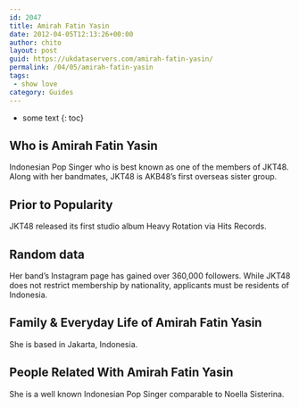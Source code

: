 ```yaml
---
id: 2047
title: Amirah Fatin Yasin
date: 2012-04-05T12:13:26+00:00
author: chito
layout: post
guid: https://ukdataservers.com/amirah-fatin-yasin/
permalink: /04/05/amirah-fatin-yasin
tags:
 - show love
category: Guides
---
```


* some text
{: toc}


## Who is  Amirah Fatin Yasin
                  
                  
                  
Indonesian Pop Singer who is best known as one of the members of JKT48. Along with her bandmates, JKT48 is AKB48&#8217;s first overseas sister group.
                  
                
                
                
## Prior to Popularity 
                  
                  
                  
JKT48 released its first studio album Heavy Rotation via Hits Records.
                  
                
                
                
## Random data 
                  
                  
                  
Her band&#8217;s Instagram page has gained over 360,000 followers. While JKT48 does not restrict membership by nationality, applicants must be residents of Indonesia.
                  
                
                
                
## Family & Everyday Life of Amirah Fatin Yasin
                  
                  
                  
She is based in Jakarta, Indonesia.
                  
                
                
                
## People Related With  Amirah Fatin Yasin
                  
                  
                  
She is a well known Indonesian Pop Singer comparable to Noella Sisterina.
                  
                
              
            
          
          
          
    
    
  
